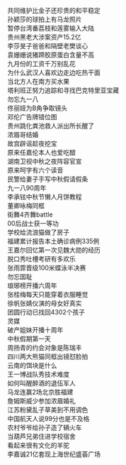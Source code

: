 共同维护比金子还珍贵的和平稳定  
孙颖莎的球拍上有马龙照片  
暂停台湾番荔枝和莲雾输入大陆  
贵州黑老大涉案资产15.2亿  
李莎旻子爸爸和隔壁老樊谈心  
袁姗姗说猪蹄胶原蛋白含量不高  
九月份的工资千万别乱花  
为什么武汉人喜欢边走边吃热干面  
当北方人在南方买水果  
塔利班正努力追踪和寻找巴克特里亚宝藏  
勿忘九一八  
佟丽娅为B角争取镜头  
邓伦广告牌错位图  
贵州跳化粪池救人派出所长醒了  
浓眉哥结婚  
故宫辟谣趁夜挖宝  
原来任嘉伦本人也爱吃醋  
湖南卫视中秋之夜阵容官宣  
原来呵字有六个读音  
民警给妻子手写中秋假请假条  
九一八90周年  
李承铉中秋节懒人月饼教程  
董卿咏梅同框  
街舞4齐舞battle  
00后战士获一等功  
学校给流浪猫做了房子  
福建累计报告本土确诊病例335例  
王嘉尔回忆第一次见魏大勋的经历  
脱口秀吐槽考研有多欢乐  
张雨霏晋级100米蝶泳半决赛  
勿忘国耻  
琅琊榜开播六周年  
张桂梅每天只能穿着衣服睡觉  
徐帆张婧仪演的母女好真实  
团圆行动已找回4302个孩子  
灵媒  
破产姐妹开播十周年  
中秋假期第一天  
周扬青的约会对象是陈瑞丰  
四川两大熊猫同框出镜怼脸拍  
云南的饵块是什么  
王一博战队秀技术难度  
如何叫醒醉酒的退伍军人  
马龙连赢2场北京胜福建  
詹姆斯威少参加浓眉婚礼  
江苏粉黛乱子草美到不用调色  
中国航天人说99分也是不及格  
农村爷爷给孙子造了辆火车  
当葫芦兄弟住进学校宿舍  
看起来很有文化的羊驼  
李嘉诚21亿套现上海世纪盛荟广场  
